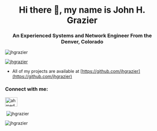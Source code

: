 <h1 align="center">Hi there 👋, my name is John H. Grazier</h1>
<h3 align="center">An Experienced Systems and Network Engineer From the Denver, Colorado</h3>

<p align="left"> <img src="https://komarev.com/ghpvc/?username=jhgrazier&label=Profile%20views&color=0e75b6&style=flat" alt="jhgrazier" /> </p>

<p align="left"> <a href="https://github.com/ryo-ma/github-profile-trophy"><img src="https://github-profile-trophy.vercel.app/?username=jhgrazier" alt="jhgrazier" /></a> </p>

- All of my projects are available at [https://github.com/jhgrazier](https://github.com/jhgrazier)

<h3 align="left">Connect with me:</h3>
<p align="left">
<a href="https://linkedin.com/in/john-grazier-4296a32a" target="blank"><img align="center" src="https://raw.githubusercontent.com/rahuldkjain/github-profile-readme-generator/master/src/images/icons/Social/linked-in-alt.svg" alt="ahmed allam" height="30" width="40" /></a>
</p>

<p>&nbsp;<img align="center" src="https://github-readme-stats.vercel.app/api?username=jhgrazier&show_icons=true&locale=en" alt="jhgrazier" /></p>

<p><img align="center" src="https://github-readme-streak-stats.herokuapp.com/?user=jhgrazier&" alt="jhgrazier" /></p>
